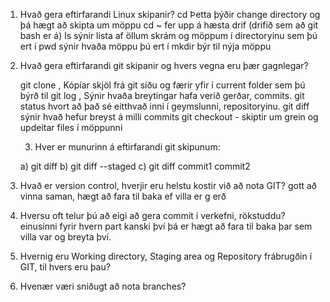 1. Hvað gera eftirfarandi Linux skipanir?
	cd Þetta þýðir change directory og þá hægt að skipta um möppu
	cd ~ fer upp á hæsta drif (drifið sem að git bash er á)
	ls sýnir lista af öllum skrám og möppum í directoryinu sem þú ert í
	pwd sýnir hvaða möppu þú ert í 
	mkdir býr til nýja möppu

	
2. Hvað gera eftirfarandi git skipanir og hvers vegna eru þær gagnlegar?

	git clone   , Kópíar skjöl frá git síðu og færir yfir í current folder sem þú býrð til
	git log   , Sýnir hvaða breytingar hafa verið gerðar, commits.
	git status  hvort að það sé eitthvað inni í geymslunni, repositoryinu.
	git diff   sýnir hvað hefur breyst á milli commits
	git checkout - skiptir um grein og updeitar files í möppunni
    
    3. Hver er munurinn á eftirfarandi git skipunum:
	
	a) git diff 
	b) git diff --staged 
	c) git diff commit1 commit2


4. Hvað er version control, hverjir eru helstu kostir við að nota GIT? gott að vinna saman, hægt að fara til baka ef villa er g erð


5. Hversu oft telur þú að eigi að gera commit í verkefni, rökstuddu? einusinni fyrir hvern part kanski því þá er hægt að fara til baka þar sem villa var og breyta því.


6. Hvernig eru Working directory, Staging area og Repository frábrugðin í GIT,
   til hvers eru þau?


7. Hvenær væri sniðugt að nota branches? 